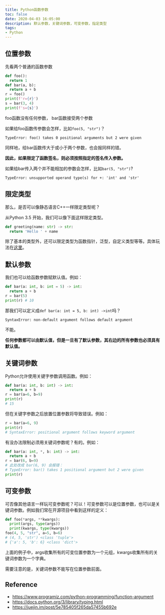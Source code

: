 ```yaml
---
title: Python函数参数
toc: false
date: 2020-04-03 16:05:00
description: 默认参数，关键词参数，可变参数，指定类型
tags:
- Python
---
```


## 位置参数

先看两个普通的函数参数

```python
def foo():
  return 1
def bar(a, b):
  return a + b
r = foo()
print(f'r={r}')
s = bar(3, 4)
print(f's={s}')
```

foo函数没有任何参数， bar函数接受两个参数

如果给foo函数传参数会怎样，比如`foo(5, "str")`？

```
TypeError: foo() takes 0 positional arguments but 2 were given
```

同样地，给bar函数传大于或小于两个参数，也会报同样的错。

**因此，如果限定了函数签名，则必须按照指定的签名传入参数。**

如果给bar传入两个并不能相加的参数会怎样，比如`bar(5, "str")`?

```
TypeError: unsupported operand type(s) for +: 'int' and 'str'
```

## 限定类型

那么，是否可以像静态语言C++一样限定类型呢？

从Python 3.5 开始，我们可以像下面这样限定类型。

```python
def greeting(name: str) -> str:
  return 'Hello ' + name
```

除了基本的类型外，还可以限定类型为函数指针，泛型，自定义类型等等。具体玩法在[这里](https://docs.python.org/3/library/typing.html)。

## 默认参数

我们也可以给函数参数赋默认值。例如：

```python
def bar(a: int, b: int = 5) -> int:
  return a + b
r = bar(5)
print(r) # 10
```

那我们可以定义成`def bar(a: int = 5, b: int) ->int`吗？

```
SyntaxError: non-default argument follows default argument
```

不能。

**任何参数都可以由默认值，但是一旦有了默认参数，其右边的所有参数也必须具有默认值。**

## 关键词参数

Python允许使用关键字参数调用函数。例如：

```python
def bar(a: int, b: int) -> int:
  return a + b
r = bar(a=6, b=9)
print(r)
# 15
```

但在关键字参数之后放置位置参数将导致错误。例如：

```python
r = bar(a=6, 9)
print(r)
# SyntaxError: positional argument follows keyword argument
```

有没办法限制必须用关键词参数呢？有的。例如：

```python
def bar(a: int, *, b: int) -> int:
  return a + b
r = bar(6, b=9) 
# 此处改成 bar(6, 9) 会报错：
# TypeError: bar() takes 1 positional argument but 2 were given
print(r)
```

## 可变参数

可否像其他语言一样玩可变参数呢？可以！可变参数可以是位置参数，也可以是关键词参数。例如我们常在开源项目中看到这样的定义：

```python
def foo(*args, **kwargs):
  print(args, type(args))   
  print(kwargs, type(kwargs))
foo(4, 5, "str", a=5, b=6)
# (4, 5, 'str') <class 'tuple'>
# {'a': 5, 'b': 6} <class 'dict'>
```

上面的例子中，args收集所有的可变位置参数为一个元组，kwargs收集所有的关键词参数为一个字典。

需要注意的是，关键词参数不能写在位置参数前面。

## Reference

- https://www.programiz.com/python-programming/function-argument
- https://docs.python.org/3/library/typing.html
- https://juejin.im/post/5e785405f265da57455b692e
